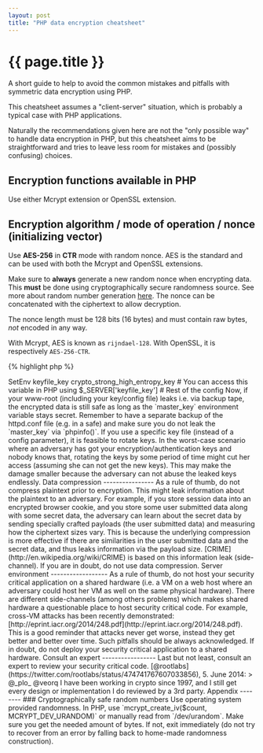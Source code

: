 ```yaml
---
layout: post
title: "PHP data encryption cheatsheet"
---
```


{{ page.title }}
================

A short guide to help to avoid the common mistakes and pitfalls with symmetric data encryption using PHP.

This cheatsheet assumes a "client-server" situation, which is probably a typical case with PHP applications.

Naturally the recommendations given here are not the "only possible way" to handle data encryption in PHP, but this cheatsheet aims to be straightforward and tries to leave less room for mistakes and (possibly confusing) choices.

Encryption functions available in PHP
-------------------------------------

Use either Mcrypt extension or OpenSSL extension.

Encryption algorithm / mode of operation / nonce (initializing vector)
----------------------------------------------------------------------

Use **AES-256** in **CTR** mode with random nonce. AES is the standard and can be used with both the Mcrypt and OpenSSL extensions.

Make sure to **always** generate a new random nonce when encrypting data. This **must** be done using cryptographically secure randomness source. See more about random number generation [here](#random-numbers). The nonce can be concatenated with the ciphertext to allow decryption.

The nonce length must be 128 bits (16 bytes) and must contain raw bytes, _not_ encoded in any way.

With Mcrypt, AES is known as `rijndael-128`. With OpenSSL, it is respectively `AES-256-CTR`.

{% highlight php %}
<?php
// $key length must be exactly 256 bits (32 bytes).
// $nonce length must be exactly 128 bits (16 bytes).
$ciphertext = mcrypt_encrypt(MCRYPT_RIJNDAEL_128, $key, $plaintext, 'ctr', $nonce); // Mcrypt
$ciphertext = openssl_encrypt($plaintext, 'AES-256-CTR', $key, true, $nonce); // OpenSSL
{% endhighlight %}

Verify your encryption and decryption routines against [AES test vectors](http://csrc.nist.gov/publications/nistpubs/800-38a/sp800-38a.pdf).

There are some data length limits with AES in CTR mode. While not probably in practical manner, but keep in mind that you should encrypt less than 2^64 bytes of data with a single key (no matter if it is a "few" smaller messages or just only one big message).

Also, CTR mode is only safe when you **do not** reuse nonces under a single key. That is why it is important to create the nonces with cryptographically secure random number generator. At the same time it means you must not encrypt more than 2^64 different messages with a single key (as the nonce space with AES is 128 bits, it is important to limit the number of messages (nonces) to 2^128/2 because of the birthday paradox).

Data authentication
-------------------

**Always** authenticate the encrypted data.

Use _Encrypt-then-MAC construction_. That is, first encrypt the data and finally take an HMAC-SHA-256 of the resulted ciphertext, and include all the relevant pieces under the HMAC (namely ciphertext and nonce).

When decrypting, first check the HMAC using a constant-time string comparison (do not directly compare `$user_submitted_mac` and `$calculated_mac` with === string comparison). Or compare the strings using "[double HMAC verification](https://www.isecpartners.com/blog/2011/february/double-hmac-verification.aspx)". This is to avoid leaking exploitable timing information.

If the HMAC matches, the ciphertext is safe to feed to decrypt process. If the HMAC does not match, exit immediately.

Encryption and authentication keys
----------------------------------

Ideally, use keys generated using cryptographically secure random number generator (see more about random number generation [here](#random-numbers)). With AES-256 you need 32 bytes of random data (raw bytes, _not_ encoded).

If you have to rely on user typed keys (ie. a config parameter), it needs to be derived to be suitable to use as an encryption key. Use PBKDF2 algorithm to turn a human supplied key into an encryption key. See [http://php.net/hash_pbkdf2](http://php.net/hash_pbkdf2) (and make sure to use raw output).

If you are not on PHP 5.5 or higher, you have to use an userland PHP PBKDF2 implementation. One such implementation can be found here: [https://github.com/defuse/password-hashing/blob/master/PasswordHash.php#L87](https://github.com/defuse/password-hashing/blob/master/PasswordHash.php#L87).

**Note** that when relying on userland implementations, you can not stretch the key as much as you could with more efficient PHP's native `hash_pbkdf2()` function, which means you can not squeeze as much security out of the user supplied key.

_Do not_ use same key for encryption and authentication. As seen above, you need 32 bytes for an encryption key. Use also 32 bytes for an authentication (HMAC) key.

With PBKDF2 you can derive 64 bytes from a single password/master key and use, say, the first 32 bytes for encryption and the last 32 bytes for authentication.

If you have the keys stored in a file, say, hex encoded, do not decode them prior to feeding to the encryption routines. Instead, as earlier mentioned, use PBKDF2 to turn the hex encoded keys into proper encryption/authentication keys. Or use SHA-256 (with raw output) to hash the hex encoded keys and turn them into proper raw bytes (the use of "plain" hashing assumes the initial keys has enough guessing entropy, as explained in the next paragraphs).

### Key stretching

Low entropy keys should be avoided in the first place. But if you need to rely on, say, user's passwords, you need to use as high PBKDF2 iteration count as possible to squeeze as much security as possible out of the passwords.

PBKDF2 algorithm can be adjusted for specific iteration count. The higher the iteration count the higher the security of the derived key.

In general, it is not possible to use relatively high iteration count in online applications (which face the public internet). And thus the added security to the key will not be as high as in more ideal situation (i.e. an offline application could use higher iteration count without the fear of an DoS attack). As a rule of thumb, for online applications, adjust the PBKDF2 iteration count to take less than 100 ms.

If you can use high entropy passwords (or config parameter etc.), you don't need to stretch them as much as low entropy passwords. For example if you created "master_encryption_key" and "master_authentication_key" using `/dev/urandom`, you don't need PBKDF2 necessarily at all. This is because the initial keys contains already enough guessing entropy. Just make sure you input raw bytes to the encryption/authentication routines, as earlier mentioned.

However, it is easy to derive both the encryption and authentication keys with PBKDF2 from the _single_ master password (just use low iteration count, i.e. 1). This is useful if you have only one "master key" which should be derived for both the encryption and authentication use.

### Key storage and management

Ideally, use a separate hardware to store keys (i.e. HSM).

If this is not possible, one method to mitigate the attack surface is by encrypting your key file or config file (which holds the actual encryption/authentication keys) with a key stored in a separate location from the actual key file (separate from the home/www folder). For example, you can use an Apache environment variable via httpd.conf to store the key needed to unlock the actual key file:

    <VirtualHost *:80>
    SetEnv keyfile_key crypto_strong_high_entropy_key
    # You can access this variable in PHP using $_SERVER['keyfile_key']
    # Rest of the config
    </VirtualHost>

Now, if your www-root (including your key/config file) leaks i.e. via backup tape, the encrypted data is still safe as long as the `master_key` environment variable stays secret. Remember to have a separate backup of the httpd.conf file (e.g. in a safe) and make sure you do not leak the `master_key` via `phpinfo()`.

If you use a specific key file (instead of a config parameter), it is feasible to rotate keys. In the worst-case scenario where an adversary has got your encryption/authentication keys and nobody knows that, rotating the keys by some period of time might cut her access (assuming she can not get the new keys). This may make the damage smaller because the adversary can not abuse the leaked keys endlessly.

Data compression
----------------

As a rule of thumb, do not compress plaintext prior to encryption. This might leak information about the plaintext to an adversary.

For example, if you store session data into an encrypted browser cookie, and you store some user submitted data along with some secret data, the adversary can learn about the secret data by sending specially crafted payloads (the user submitted data) and measuring how the ciphertext sizes vary.

This is because the underlying compression is more effective if there are similarities in the user submitted data and the secret data, and thus leaks information via the payload size. [CRIME](http://en.wikipedia.org/wiki/CRIME) is based on this information leak (side-channel).

If you are in doubt, do not use data compression.

Server environment
------------------

As a rule of thumb, do not host your security critical application on a shared hardware (i.e. a VM on a web host where an adversary could host her VM as well on the same physical hardware).

There are different side-channels (among others problems) which makes shared hardware a questionable place to host security critical code. For example, cross-VM attacks has been recently demonstrated: [http://eprint.iacr.org/2014/248.pdf](http://eprint.iacr.org/2014/248.pdf). This is a good reminder that attacks never get worse, instead they get better and better over time. Such pitfalls should be always acknowledged.

If in doubt, do not deploy your security critical application to a shared hardware.

Consult an expert
-----------------

Last but not least, consult an expert to review your security critical code.

[@rootlabs](https://twitter.com/rootlabs/status/474741767607033856), 5. June 2014:

> @_plo_ @veorq I have been working in crypto since 1997, and I still get every design or implementation I do reviewed by a 3rd party.

Appendix
--------

<a id='random-numbers'/>

### Cryptographically safe random numbers

Use operating system provided randomness. In PHP, use `mcrypt_create_iv($count, MCRYPT_DEV_URANDOM)` or manually read from `/dev/urandom`.

Make sure you get the needed amount of bytes. If not, exit immediately (do not try to recover from an error by falling back to home-made randomness construction).
